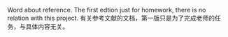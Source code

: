 Word about reference. The first edtion just for homework, there is no relation with this project.
有关参考文献的文档，第一版只是为了完成老师的任务，与具体内容无关。

